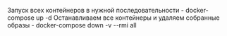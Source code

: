Запуск всех контейнеров в нужной последовательности - docker-compose up -d
Останавливаем все контейнеры и удаляем собранные образы - docker-compose down -v --rmi all
